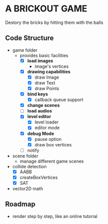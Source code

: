 # A BRICKOUT GAME

Destory the bricks by hitting them with the balls

## Code Structure

- game folder
  - provides basic facilities
    - [x] **load images**
      - image's vertices
    - [x] **drawing capabilities**
      - [x] draw Image
      - [x] draw Text
      - [x] draw Points
    - [x] **bind keys**
      - [x] callback queue support
    - [x] **change scenes**
    - [ ] **load audios**
    - [x] **level editor**
      - [x] level loader
      - [x] editor mode
    - [x] **debug Mode**
      - [x] pause option
      - [x] draw box vertices
    - [ ] notify
- scene folder
  - manage different game scenes
- collide detection
  - [x] AABB
  - [x] createBoxVertices
  - [x] SAT
- vector2D math

## Roadmap

- render step by step, like an online tutorial
